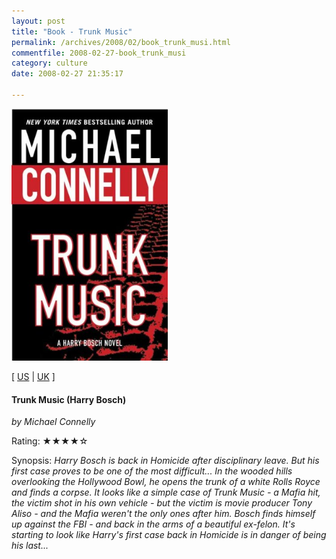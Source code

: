 ```yaml
---
layout: post
title: "Book - Trunk Music"
permalink: /archives/2008/02/book_trunk_musi.html
commentfile: 2008-02-27-book_trunk_musi
category: culture
date: 2008-02-27 21:35:17

---
```


<img class="photo right" src="/assets/images/0312941919.jpg" width="250" alt="Trunk Music (Harry Bosch) cover" />

\[ [US](http://www.amazon.com/o/asin/0312941919) | [UK](http://www.amazon.co.uk/o/asin/0312941919) \]

#### Trunk Music (Harry Bosch)

<em>by Michael Connelly</em>

Rating: ★★★★☆

<div class="book_synopsis">
Synopsis: <em>Harry Bosch is back in Homicide after disciplinary leave. But his first case proves to be one of the most difficult... In the wooded hills overlooking the Hollywood Bowl, he opens the trunk of a white Rolls Royce and finds a corpse. It looks like a simple case of Trunk Music - a Mafia hit, the victim shot in his own vehicle - but the victim is movie producer Tony Aliso - and the Mafia weren't the only ones after him. Bosch finds himself up against the FBI - and back in the arms of a beautiful ex-felon. It's starting to look like Harry's first case back in Homicide is in danger of being his last...</em>

</div>
